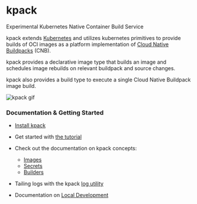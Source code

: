 # kpack

Experimental Kubernetes Native Container Build Service

kpack extends [Kubernetes](https://kubernetes.io/docs/concepts/extend-kubernetes/api-extension/custom-resources/) and utilizes kubernetes primitives to provide builds of OCI images as a platform implementation of [Cloud Native Buildpacks](https://buildpacks.io) (CNB).

kpack provides a declarative image type that builds an image and schedules image rebuilds on relevant buildpack and source changes.

kpack also provides a build type to execute a single Cloud Native Buildpack image build.

![kpack gif](docs/assets/node-min.gif)

### Documentation & Getting Started

- [Install kpack](docs/install.md)
- Get started with [the tutorial](docs/tutorial.md) 
- Check out the documentation on kpack concepts:
    - [Images](docs/image.md)
    - [Secrets](docs/secrets.md)
    - [Builders](docs/builders.md)

- Tailing logs with the kpack [log utility](docs/logs.md)
 
- Documentation on [Local Development](docs/local.md)